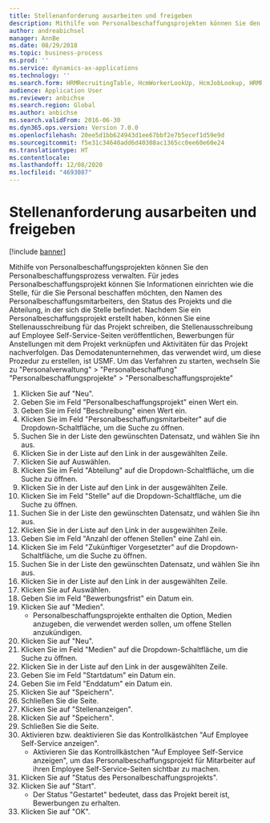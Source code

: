 ```yaml
---
title: Stellenanforderung ausarbeiten und freigeben
description: Mithilfe von Personalbeschaffungsprojekten können Sie den Personalbeschaffungsprozess verwalten.
author: andreabichsel
manager: AnnBe
ms.date: 08/29/2018
ms.topic: business-process
ms.prod: ''
ms.service: dynamics-ax-applications
ms.technology: ''
ms.search.form: HRMRecruitingTable, HcmWorkerLookUp, HcmJobLookup, HRMRecruitingMedia, HRMRecruitingJobAd
audience: Application User
ms.reviewer: anbichse
ms.search.region: Global
ms.author: anbichse
ms.search.validFrom: 2016-06-30
ms.dyn365.ops.version: Version 7.0.0
ms.openlocfilehash: 20ee5d1bb624943d1ee67bbf2e7b5ecef1d59e9d
ms.sourcegitcommit: f5e31c34640add6d40308ac1365cc0ee60e60e24
ms.translationtype: HT
ms.contentlocale: 
ms.lasthandoff: 12/08/2020
ms.locfileid: "4693087"
---
```

# <a name="develop-and-open-job-requisition"></a>Stellenanforderung ausarbeiten und freigeben

[!include [banner](../../includes/banner.md)]

Mithilfe von Personalbeschaffungsprojekten können Sie den Personalbeschaffungsprozess verwalten. Für jedes Personalbeschaffungsprojekt können Sie Informationen einrichten wie die Stelle, für die Sie Personal beschaffen möchten, den Namen des Personalbeschaffungsmitarbeiters, den Status des Projekts und die Abteilung, in der sich die Stelle befindet. Nachdem Sie ein Personalbeschaffungsprojekt erstellt haben, können Sie eine Stellenausschreibung für das Projekt schreiben, die Stellenausschreibung auf Employee Self-Service-Seiten veröffentlichen, Bewerbungen für Anstellungen mit dem Projekt verknüpfen und Aktivitäten für das Projekt nachverfolgen. Das Demodatenunternehmen, das verwendet wird, um diese Prozedur zu erstellen, ist USMF. Um das Verfahren zu starten, wechseln Sie zu "Personalverwaltung" > "Personalbeschaffung" "Personalbeschaffungsprojekte" > "Personalbeschaffungsprojekte"

1. Klicken Sie auf "Neu".
2. Geben Sie im Feld "Personalbeschaffungsprojekt" einen Wert ein.
3. Geben Sie im Feld "Beschreibung" einen Wert ein.
4. Klicken Sie im Feld "Personalbeschaffungsmitarbeiter" auf die Dropdown-Schaltfläche, um die Suche zu öffnen.
5. Suchen Sie in der Liste den gewünschten Datensatz, und wählen Sie ihn aus.
6. Klicken Sie in der Liste auf den Link in der ausgewählten Zeile.
7. Klicken Sie auf Auswählen.
8. Klicken Sie im Feld "Abteilung" auf die Dropdown-Schaltfläche, um die Suche zu öffnen.
9. Klicken Sie in der Liste auf den Link in der ausgewählten Zeile.
10. Klicken Sie im Feld "Stelle" auf die Dropdown-Schaltfläche, um die Suche zu öffnen.
11. Suchen Sie in der Liste den gewünschten Datensatz, und wählen Sie ihn aus.
12. Klicken Sie in der Liste auf den Link in der ausgewählten Zeile.
13. Geben Sie im Feld "Anzahl der offenen Stellen" eine Zahl ein.
14. Klicken Sie im Feld "Zukünftiger Vorgesetzter" auf die Dropdown-Schaltfläche, um die Suche zu öffnen.
15. Suchen Sie in der Liste den gewünschten Datensatz, und wählen Sie ihn aus.
16. Klicken Sie in der Liste auf den Link in der ausgewählten Zeile.
17. Klicken Sie auf Auswählen.
18. Geben Sie im Feld "Bewerbungsfrist" ein Datum ein.
19. Klicken Sie auf "Medien".
    * Personalbeschaffungsprojekte enthalten die Option, Medien anzugeben, die verwendet werden sollen, um offene Stellen anzukündigen.  
20. Klicken Sie auf "Neu".
21. Klicken Sie im Feld "Medien" auf die Dropdown-Schaltfläche, um die Suche zu öffnen.
22. Klicken Sie in der Liste auf den Link in der ausgewählten Zeile.
23. Geben Sie im Feld "Startdatum" ein Datum ein.
24. Geben Sie im Feld "Enddatum" ein Datum ein.
25. Klicken Sie auf "Speichern".
26. Schließen Sie die Seite.
27. Klicken Sie auf "Stellenanzeigen".
28. Klicken Sie auf "Speichern".
29. Schließen Sie die Seite.
30. Aktivieren bzw. deaktivieren Sie das Kontrollkästchen "Auf Employee Self-Service anzeigen".
    * Aktivieren Sie das Kontrollkästchen "Auf Employee Self-Service anzeigen", um das Personalbeschaffungsprojekt für Mitarbeiter auf ihren Employee Self-Service-Seiten sichtbar zu machen.  
31. Klicken Sie auf "Status des Personalbeschaffungsprojekts".
32. Klicken Sie auf "Start".
    * Der Status "Gestartet" bedeutet, dass das Projekt bereit ist, Bewerbungen zu erhalten.  
33. Klicken Sie auf "OK".

